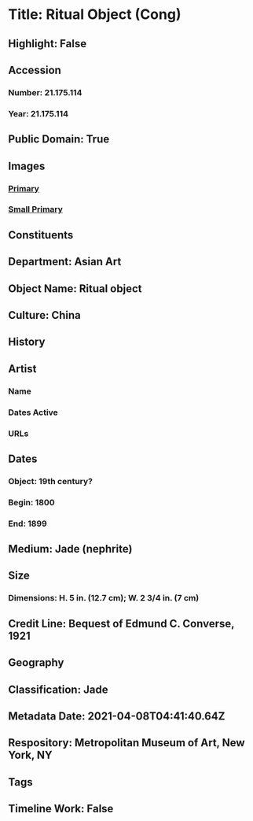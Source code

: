 # Title: Ritual Object (Cong)
## Highlight: False
## Accession
### Number: 21.175.114
### Year: 21.175.114
## Public Domain: True
## Images
### [Primary](https://images.metmuseum.org/CRDImages/as/original/49229.jpg)
### [Small Primary](https://images.metmuseum.org/CRDImages/as/web-large/49229.jpg)
## Constituents
## Department: Asian Art
## Object Name: Ritual object
## Culture: China
## History
## Artist
### Name
### Dates Active
### URLs
## Dates
### Object: 19th century?
### Begin: 1800
### End: 1899
## Medium: Jade (nephrite)
## Size
### Dimensions: H. 5 in. (12.7 cm); W. 2 3/4 in. (7 cm)
## Credit Line: Bequest of Edmund C. Converse, 1921
## Geography
## Classification: Jade
## Metadata Date: 2021-04-08T04:41:40.64Z
## Respository: Metropolitan Museum of Art, New York, NY
## Tags
## Timeline Work: False